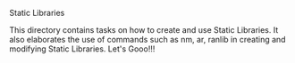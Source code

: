 Static Libraries
>>>>>>>>>>>>>>>>

This directory contains tasks on how to create and use Static Libraries.
It also elaborates the use of commands such as nm, ar, ranlib in creating and modifying Static Libraries.
Let's Gooo!!!
